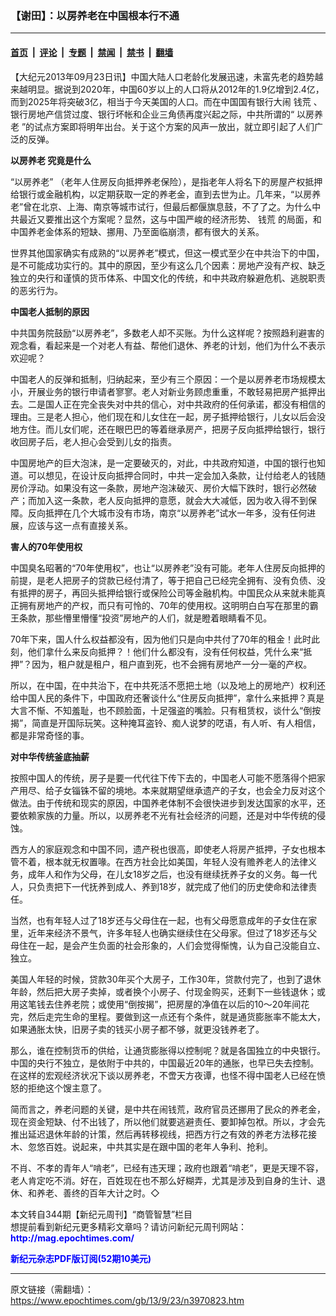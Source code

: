 ### 【谢田】：以房养老在中国根本行不通

---

#### [首页](../../../..?n3970823) &nbsp;|&nbsp; [评论](../../../../../epoch-comment?n3970823) &nbsp;|&nbsp; [专题](../../../../../epoch-special?n3970823) &nbsp;|&nbsp; [禁闻](../../../../../epoch-news?n3970823) &nbsp;|&nbsp; [禁书](../../../../../books?n3970823) &nbsp;|&nbsp; [翻墙](https://github.com/gfw-breaker/nogfw/blob/master/README.md?n3970823)


<div class="post_content" id="artbody" itemprop="articleBody">
 <!-- article content begin -->
 <p>
  【大纪元2013年09月23日讯】中国大陆人口老龄化发展迅速，未富先老的趋势越来越明显。据说到2020年，中国60岁以上的人口将从2012年的1.9亿增到2.4亿，而到2025年将突破3亿，相当于今天美国的人口。而在中国国有银行大闹
  <ok href="https://www.epochtimes.com/gb/tag/%E9%92%B1%E8%8D%92.html">
   钱荒
  </ok>
  、银行房地产信贷过度、银行坏帐和企业三角债再度兴起之际，中共所谓的“
  <ok href="https://www.epochtimes.com/gb/tag/%E4%BB%A5%E6%88%BF%E5%85%BB%E8%80%81.html">
   以房养老
  </ok>
  ”的试点方案即将明年出台。关于这个方案的风声一放出，就立即引起了人们广泛的反弹。
 </p>
 <p>
  <b>
   <ok href="https://www.epochtimes.com/gb/tag/%E4%BB%A5%E6%88%BF%E5%85%BB%E8%80%81.html">
    以房养老
   </ok>
   究竟是什么
  </b>
 </p>
 <p>
  “以房养老” （老年人住房反向抵押养老保险），是指老年人将名下的房屋产权抵押给银行或金融机构，以定期获取一定的养老金，直到去世为止。几年来，“以房养老”曾在北京、上海、南京等城市试行，但最后都偃旗息鼓，不了了之。为什么中共最近又要推出这个方案呢？显然，这与中国严峻的经济形势、
  <ok href="https://www.epochtimes.com/gb/tag/%E9%92%B1%E8%8D%92.html">
   钱荒
  </ok>
  的局面，和中国养老金体系的短缺、挪用、乃至面临崩溃，都有很大的关系。
 </p>
 <p>
  世界其他国家确实有成熟的“以房养老”模式，但这一模式至少在中共治下的中国，是不可能成功实行的。其中的原因，至少有这么几个因素：房地产没有产权、缺乏独立的央行和谨慎的货币体系、中国文化的传统，和中共政府躲避危机、逃脱职责的恶劣行为。
 </p>
 <p>
  <b>
   中国老人抵制的原因
  </b>
 </p>
 <p>
  中共国务院鼓励“以房养老”，多数老人却不买账。为什么这样呢？按照趋利避害的观念看，看起来是一个对老人有益、帮他们退休、养老的计划，他们为什么不表示欢迎呢？
 </p>
 <p>
  中国老人的反弹和抵制，归纳起来，至少有三个原因：一个是以房养老市场规模太小，开展业务的银行申请者寥寥。老人对新业务顾虑重重，不敢轻易把房产抵押出去。二是国人正在完全丧失对中共的信心，对中共政府的任何承诺，都没有相信的理由。三是老人担心，他们现在和儿女住在一起，房子抵押给银行，儿女以后会没地方住。而儿女们呢，还在眼巴巴的等着继承房产，把房子反向抵押给银行，银行收回房子后，老人担心会受到儿女的指责。
 </p>
 <p>
  中国房地产的巨大泡沫，是一定要破灭的，对此，中共政府知道，中国的银行也知道。可以想见，在设计反向抵押合同时，中共一定会加入条款，让付给老人的钱随房价浮动。如果没有这一条款，房地产泡沫破灭、房价大幅下跌时，银行必然破产；而加入这一条款，老人反向抵押的意愿，就会大大减低，因为收入得不到保障。反向抵押在几个大城市没有市场，南京“以房养老”试水一年多，没有任何进展，应该与这一点有直接关系。
 </p>
 <p>
  <b>
   害人的70年使用权
  </b>
 </p>
 <p>
  中国臭名昭著的“70年使用权”，也让“以房养老”没有可能。老年人住房反向抵押的前提，是老人把房子的贷款已经付清了，等于把自己已经完全拥有、没有负债、没有抵押的房子，再回头抵押给银行或保险公司等金融机构。中国民众从来就未能真正拥有房地产的产权，而只有可怜的、70年的使用权。这明明白白写在那里的霸王条款，那些懵里懵懂“投资”房地产的人们，就是瞪着眼睛看不见。
 </p>
 <p>
  70年下来，国人什么权益都没有，因为他们只是向中共付了70年的租金！此时此刻，他们拿什么来反向抵押？！他们什么都没有，没有任何权益，凭什么来“抵押”？因为，租户就是租户，租户直到死，也不会拥有房地产一分一毫的产权。
 </p>
 <p>
  所以，在中国，在中共治下，在中共死活不愿把土地（以及地上的房地产）权利还给中国人民的条件下，中国政府还奢谈什么“住房反向抵押”，拿什么来抵押？真是大言不惭、不知羞耻，也不顾脸面，十足强盗的嘴脸。只有租赁权，谈什么“倒按揭”，简直是开国际玩笑。这种掩耳盗铃、痴人说梦的呓语，有人听、有人相信，都是非常奇怪的事。
 </p>
 <p>
  <b>
   对中华传统釜底抽薪
  </b>
 </p>
 <p>
  按照中国人的传统，房子是要一代代往下传下去的，中国老人可能不愿落得个把家产用尽、给子女锱铢不留的境地。本来就期望继承遗产的子女，也会全力反对这个做法。由于传统和现实的原因，中国养老体制不会很快进步到发达国家的水平，还要依赖家族的力量。所以，以房养老不光有社会经济的问题，还是对中华传统的侵蚀。
 </p>
 <p>
  西方人的家庭观念和中国不同，遗产税也很高，即使老人将房产抵押，子女也根本管不着，根本就无权置喙。在西方社会比如美国，年轻人没有赡养老人的法律义务，成年人和作为父母，在儿女18岁之后，也没有继续抚养子女的义务。每一代人，只负责把下一代抚养到成人、养到18岁，就完成了他们的历史使命和法律责任。
 </p>
 <p>
  当然，也有年轻人过了18岁还与父母住在一起，也有父母愿意成年的子女住在家里，近年来经济不景气，许多年轻人也确实继续住在父母家。但过了18岁还与父母住在一起，是会产生负面的社会形象的，人们会觉得惭愧，认为自己没能自立、独立。
 </p>
 <p>
  美国人年轻的时候，贷款30年买个大房子，工作30年，贷款付完了，也到了退休年龄，然后把大房子卖掉，或者换个小房子、付现金购买，还剩下一些钱退休；或用这笔钱去住养老院；或使用“倒按揭”，把房屋的净值在以后的10～20年间花完，然后走完生命的里程。要做到这一点还有个条件，就是通货膨胀率不能太大，如果通胀太快，旧房子卖的钱买小房子都不够，就更没钱养老了。
 </p>
 <p>
  那么，谁在控制货币的供给，让通货膨胀得以控制呢？就是各国独立的中央银行。中国的央行不独立，是依附于中共的，中国最近20年的通胀，也早已失去控制。在这样的宏观经济状况下谈以房养老，不啻天方夜谭，也怪不得中国老人已经在愤怒的拒绝这个馊主意了。
 </p>
 <p>
  简而言之，养老问题的关键，是中共在闹钱荒，政府官员还挪用了民众的养老金，现在资金短缺、付不出钱了，所以他们就要逃避责任、要卸掉包袱。所以，才会先推出延迟退休年龄的计策，然后再转移视线，把西方行之有效的养老方法移花接木、忽悠百姓。说起来，中共其实是在跟中国的老年人争利、抢利。
 </p>
 <p>
  不肖、不孝的青年人“啃老”，已经有违天理；政府也跟着“啃老”，更是天理不容，老人肯定吃不消。好在，百姓现在也不那么好糊弄，尤其是涉及到自身的生计、退休、和养老、善终的百年大计之时。◇
 </p>
 <p>
  本文转自344期【新纪元周刊】“商管智慧”栏目
  <br/>
  想提前看到新纪元更多精彩文章吗？请访问新纪元周刊网站：
  <br/>
  <ok href="http://mag.epochtimes.com/ " target="_blank">
   <font color="blue">
    <b>
     http://mag.epochtimes.com/
    </b>
   </font>
  </ok>
 </p>
 <p>
  <ok href="http://mag.epochtimes.com/pdfmag/home.html">
   <font color="blue">
    <b>
     新纪元杂志PDF版订阅(52期10美元)
    </b>
   </font>
  </ok>
 </p>
 <!-- article content end -->
 <div id="below_article_ad">
 </div>
</div>


---

原文链接（需翻墙）：https://www.epochtimes.com/gb/13/9/23/n3970823.htm